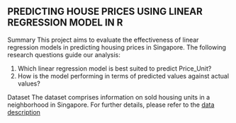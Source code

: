## PREDICTING HOUSE PRICES USING LINEAR REGRESSION MODEL IN R
Summary
This project aims to evaluate the effectiveness of linear regression models in predicting housing prices in Singapore. The following research questions guide our analysis:
1.	Which linear regression model is best suited to predict Price_Unit?
2.	How is the model performing in terms of predicted values against actual values?

Dataset
The dataset comprises information on sold housing units in a neighborhood in Singapore. 
For further details, please refer to the [data description](Data-Description.pdf)

